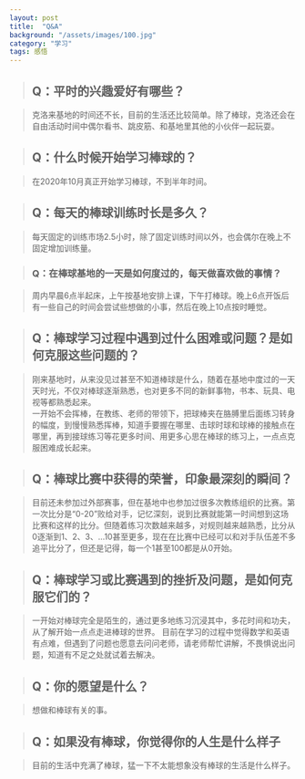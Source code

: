 ```yaml
---
layout: post
title:  "Q&A"
background: "/assets/images/100.jpg"
category: "学习"
tags: 感悟
---
```



> ## Q：平时的兴趣爱好有哪些？  

> 克洛来基地的时间还不长，目前的生活还比较简单。除了棒球，克洛还会在自由活动时间中偶尔看书、跳皮筋、和基地里其他的小伙伴一起玩耍。

> ## Q：什么时候开始学习棒球的？  

> 在2020年10月真正开始学习棒球，不到半年时间。  

> ## Q：每天的棒球训练时长是多久？  

> 每天固定的训练市场2.5小时，除了固定训练时间以外，也会偶尔在晚上不固定增加训练量。

> ### Q：在棒球基地的一天是如何度过的，每天做喜欢做的事情？  

> 周内早晨6点半起床，上午按基地安排上课，下午打棒球。晚上6点开饭后有一些自己的时间会尝试些想做的小事，然后在晚上10点按时睡觉。

> ## Q：棒球学习过程中遇到过什么困难或问题？是如何克服这些问题的？  

> 刚来基地时，从来没见过甚至不知道棒球是什么，随着在基地中度过的一天天时光，不仅对棒球逐渐熟悉，也对更多不同的新鲜事物，书本、玩具、电视等都熟悉起来。  
一开始不会挥棒，在教练、老师的带领下，把球棒夹在胳膊里后面练习转身的幅度，到慢慢熟悉挥棒，知道手要握在哪里、击球时球和球棒的接触点在哪里，再到接球练习等花更多时间、用更多心思在棒球的练习上，一点点克服困难成长起来。

> ## Q：棒球比赛中获得的荣誉，印象最深刻的瞬间？  

> 目前还未参加过外部赛事，但在基地中也参加过很多次教练组织的比赛。第一次比分是“0-20”败给对手，记忆深刻，说到比赛就能第一时间想到这场比赛和这样的比分。但随着练习次数越来越多，对规则越来越熟悉，比分从0逐渐到1、2、3、...10甚至更多，现在在比赛中已经可以和对手队伍差不多追平比分了，但还是记得，每一个1甚至100都是从0开始。

> ## Q：棒球学习或比赛遇到的挫折及问题，是如何克服它们的？  

> 一开始对棒球完全是陌生的，通过更多地练习沉浸其中，多花时间和功夫，从了解开始一点点走进棒球的世界。
目前在学习的过程中觉得数学和英语有点难，但遇到了问题也愿意去问问老师，请老师帮忙讲解，不畏惧说出问题，知道有不足之处就试着去解决。

> ## Q：你的愿望是什么？  

> 想做和棒球有关的事。

> ## Q：如果没有棒球，你觉得你的人生是什么样子  

> 目前的生活中充满了棒球，猛一下不太能想象没有棒球的生活是什么样子。
